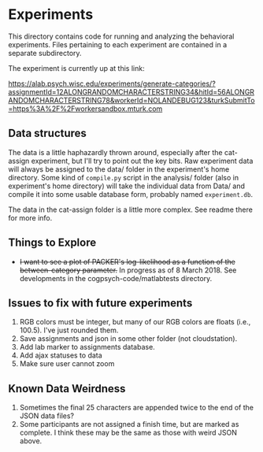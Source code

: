 # Experiments

This directory contains code for running and analyzing the behavioral experiments. Files pertaining to each experiment are contained in a separate subdirectory.

The experiment is currently up at this link:

https://alab.psych.wisc.edu/experiments/generate-categories/?assignmentId=12ALONGRANDOMCHARACTERSTRING34&hitId=56ALONGRANDOMCHARACTERSTRING78&workerId=NOLANDEBUG123&turkSubmitTo=https%3A%2F%2Fworkersandbox.mturk.com

## Data structures

The data is a little haphazardly thrown around, especially after the cat-assign experiment, but I'll try to point out
the key bits. Raw experiment data will always be assigned to the data/ folder in the experiment's home directory. Some
kind of `compile.py` script in the analysis/ folder (also in experiment's home directory) will take the individual data
from Data/ and compile it into some usable database form, probably named `experiment.db`. 

The data in the cat-assign folder is a little more complex. See readme there for more info.


## Things to Explore

- ~~I want to see a plot of PACKER's log-likelihood as a function of the between-category parameter.~~ In progress as
  of 8 March 2018. See developments in the cogpsych-code/matlabtests directory. 

## Issues to fix with future experiments

1. RGB colors must be integer, but many of our RGB colors are floats (i.e., 100.5). I've just rounded them.
2. Save assignments and json in some other folder (not cloudstation).
3. Add lab marker to assignments database.
4. Add ajax statuses to data
5. Make sure user cannot zoom

## Known Data Weirdness

1. Sometimes the final 25 characters are appended twice to the end of the JSON data files? 
2. Some participants are not assigned a finish time, but are marked as complete. I think these may be the same as those with weird JSON above.
